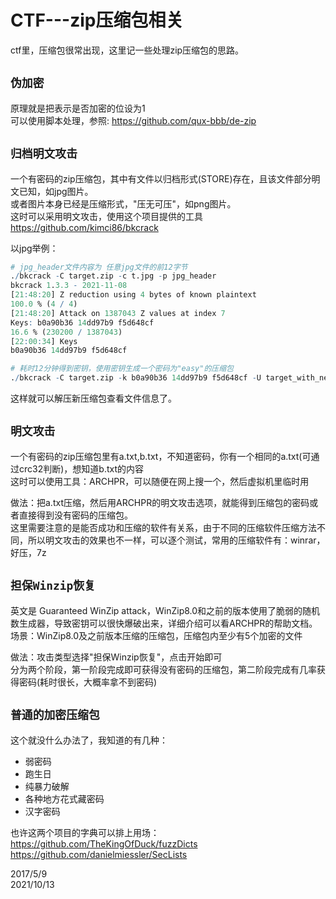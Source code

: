 # CTF---zip压缩包相关

ctf里，压缩包很常出现，这里记一些处理zip压缩包的思路。  

## `伪加密`
原理就是把表示是否加密的位设为1  
可以使用脚本处理，参照: https://github.com/qux-bbb/de-zip  


## `归档明文攻击`
一个有密码的zip压缩包，其中有文件以归档形式(STORE)存在，且该文件部分明文已知，如jpg图片。  
或者图片本身已经是压缩形式，"压无可压"，如png图片。  
这时可以采用明文攻击，使用这个项目提供的工具 https://github.com/kimci86/bkcrack  

以jpg举例：  
```r
# jpg_header文件内容为 任意jpg文件的前12字节
./bkcrack -C target.zip -c t.jpg -p jpg_header
bkcrack 1.3.3 - 2021-11-08
[21:48:20] Z reduction using 4 bytes of known plaintext
100.0 % (4 / 4)
[21:48:20] Attack on 1387043 Z values at index 7
Keys: b0a90b36 14dd97b9 f5d648cf
16.6 % (230200 / 1387043)
[22:00:34] Keys
b0a90b36 14dd97b9 f5d648cf

# 耗时12分钟得到密钥，使用密钥生成一个密码为"easy"的压缩包
./bkcrack -C target.zip -k b0a90b36 14dd97b9 f5d648cf -U target_with_new_password.zip easy
```
这样就可以解压新压缩包查看文件信息了。  


## `明文攻击`
一个有密码的zip压缩包里有a.txt,b.txt，不知道密码，你有一个相同的a.txt(可通过crc32判断)，想知道b.txt的内容  
这时可以使用工具：ARCHPR，可以随便在网上搜一个，然后虚拟机里临时用  

做法：把a.txt压缩，然后用ARCHPR的明文攻击选项，就能得到压缩包的密码或者直接得到没有密码的压缩包。  
这里需要注意的是能否成功和压缩的软件有关系，由于不同的压缩软件压缩方法不同，所以明文攻击的效果也不一样，可以逐个测试，常用的压缩软件有：winrar，好压，7z  


## `担保Winzip恢复`
英文是 Guaranteed WinZip attack，WinZip8.0和之前的版本使用了脆弱的随机数生成器，导致密钥可以很快爆破出来，详细介绍可以看ARCHPR的帮助文档。  
场景：WinZip8.0及之前版本压缩的压缩包，压缩包内至少有5个加密的文件  

做法：攻击类型选择"担保Winzip恢复"，点击开始即可  
分为两个阶段，第一阶段完成即可获得没有密码的压缩包，第二阶段完成有几率获得密码(耗时很长，大概率拿不到密码)  


## `普通的加密压缩包`
这个就没什么办法了，我知道的有几种：  
- 弱密码
- 跑生日
- 纯暴力破解
- 各种地方花式藏密码
- 汉字密码

也许这两个项目的字典可以排上用场：  
https://github.com/TheKingOfDuck/fuzzDicts  
https://github.com/danielmiessler/SecLists  


2017/5/9  
2021/10/13  

